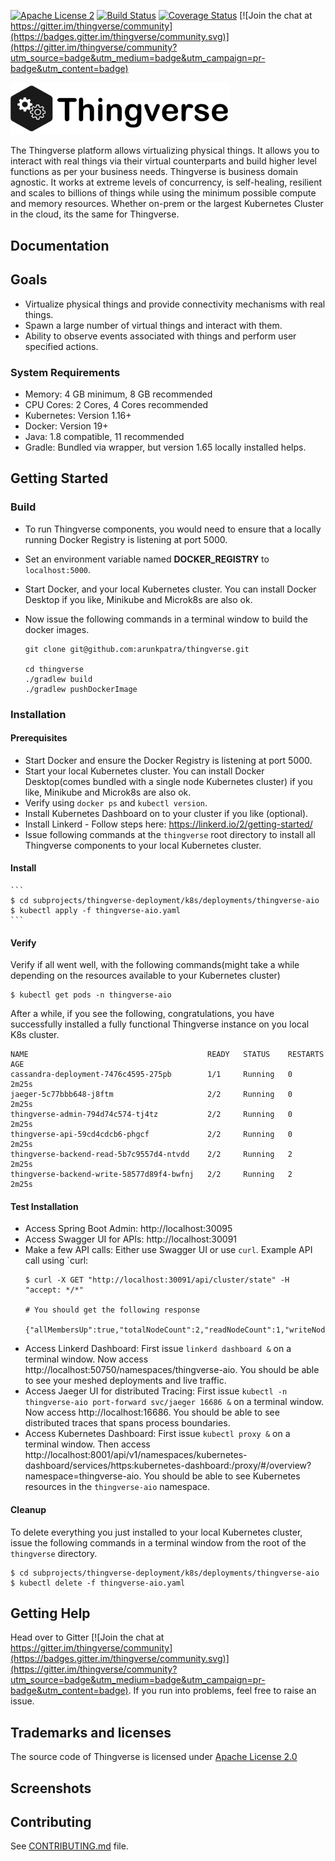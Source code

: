 [![Apache License 2](https://img.shields.io/badge/license-ASF2-blue.svg)](https://www.apache.org/licenses/LICENSE-2.0.txt)
[![Build Status](https://travis-ci.org/arunkpatra/thingverse.svg?branch=master)](https://travis-ci.org/arunkpatra/thingverse)
[![Coverage Status](https://coveralls.io/repos/github/arunkpatra/thingverse/badge.svg?branch=master)](https://coveralls.io/github/arunkpatra/thingverse?branch=master)
[![Join the chat at https://gitter.im/thingverse/community](https://badges.gitter.im/thingverse/community.svg)](https://gitter.im/thingverse/community?utm_source=badge&utm_medium=badge&utm_campaign=pr-badge&utm_content=badge)

<img src="thingverse.png" width="350px" alt="Thingverse Logo" />

The Thingverse platform allows virtualizing physical things. It allows you 
to interact with real things via their virtual counterparts and build higher
level functions as per your business needs. Thingverse is business domain agnostic. 
It works at extreme levels of concurrency, is self-healing, resilient and scales to
billions of things while using the minimum possible compute and memory resources. Whether on-prem or the largest
Kubernetes Cluster in the cloud, its the same for Thingverse.

## Documentation

## Goals

*  Virtualize physical things and provide connectivity mechanisms with real
   things.
*  Spawn a large number of virtual things and interact with them.
*  Ability to observe events associated with things and perform user specified
   actions.

### System Requirements

- Memory: 4 GB minimum, 8 GB recommended
- CPU Cores: 2 Cores, 4 Cores recommended
- Kubernetes: Version 1.16+
- Docker: Version 19+
- Java: 1.8 compatible, 11 recommended
- Gradle: Bundled via wrapper, but version 1.65 locally installed helps.

## Getting Started

### Build
- To run Thingverse components, you would need to ensure that a locally running Docker Registry is listening at port 5000. 
- Set an environment variable named **DOCKER_REGISTRY** to `localhost:5000`. 
- Start Docker, and your local Kubernetes cluster. You can install Docker Desktop if you like, Minikube and Microk8s are also ok.
- Now issue the following commands in a terminal window to build the docker images.

    ``` 
    git clone git@github.com:arunkpatra/thingverse.git
    
    cd thingverse
    ./gradlew build
    ./gradlew pushDockerImage
    ```

### Installation

#### Prerequisites
- Start Docker and ensure the Docker Registry is listening at port 5000.
- Start your local Kubernetes cluster. You can install Docker Desktop(comes bundled with a single node Kubernetes cluster) if you like, Minikube and Microk8s are also ok.
- Verify using `docker ps` and `kubectl version`.
- Install Kubernetes Dashboard on to your cluster if you like (optional).
- Install Linkerd - Follow steps here: https://linkerd.io/2/getting-started/
- Issue following commands at the `thingverse` root directory to install all Thingverse components to your local Kubernetes cluster.

#### Install
    ``` 
    $ cd subprojects/thingverse-deployment/k8s/deployments/thingverse-aio
    $ kubectl apply -f thingverse-aio.yaml
    ```
#### Verify
Verify if all went well, with the following commands(might take a while depending on the resources available to your Kubernetes cluster)
``` 
$ kubectl get pods -n thingverse-aio
```
After a while, if you see the following, congratulations, you have successfully installed a fully functional Thingverse instance on you local K8s cluster.

``` 
NAME                                        READY   STATUS    RESTARTS   AGE
cassandra-deployment-7476c4595-275pb        1/1     Running   0          2m25s
jaeger-5c77bbb648-j8ftm                     2/2     Running   0          2m25s
thingverse-admin-794d74c574-tj4tz           2/2     Running   0          2m25s
thingverse-api-59cd4cdcb6-phgcf             2/2     Running   0          2m25s
thingverse-backend-read-5b7c9557d4-ntvdd    2/2     Running   2          2m25s
thingverse-backend-write-58577d89f4-bwfnj   2/2     Running   2          2m25s
```

#### Test Installation

- Access Spring Boot Admin: http://localhost:30095
- Access Swagger UI for APIs: http://localhost:30091
- Make a few API calls: Either use Swagger UI or use `curl`. Example API call using `curl:
    ``` 
    $ curl -X GET "http://localhost:30091/api/cluster/state" -H "accept: */*"
    
    # You should get the following response
    
    {"allMembersUp":true,"totalNodeCount":2,"readNodeCount":1,"writeNodeCount":1}   
    ```
- Access Linkerd Dashboard: First issue `linkerd dashboard &` on a terminal window. Now access http://localhost:50750/namespaces/thingverse-aio. You should be able to see your meshed deployments and live traffic.
- Access Jaeger UI for distributed Tracing: First issue `kubectl -n thingverse-aio port-forward svc/jaeger 16686 &` on a terminal window. Now access http://localhost:16686. You should be able to see distributed traces that spans process boundaries.
- Access Kubernetes Dashboard: First issue `kubectl proxy &` on a terminal window. Then access http://localhost:8001/api/v1/namespaces/kubernetes-dashboard/services/https:kubernetes-dashboard:/proxy/#/overview?namespace=thingverse-aio. You should be able to see Kubernetes resources in the `thingverse-aio` namespace.

#### Cleanup

To delete everything you just installed to your local Kubernetes cluster, issue the following commands in a terminal window from the root of the `thingverse` directory.
``` 
$ cd subprojects/thingverse-deployment/k8s/deployments/thingverse-aio
$ kubectl delete -f thingverse-aio.yaml 
```

## Getting Help
Head over to Gitter [![Join the chat at https://gitter.im/thingverse/community](https://badges.gitter.im/thingverse/community.svg)](https://gitter.im/thingverse/community?utm_source=badge&utm_medium=badge&utm_campaign=pr-badge&utm_content=badge). If you run into problems, feel free to raise an issue.

## Trademarks and licenses
The source code of Thingverse is licensed under [Apache License 2.0](https://www.apache.org/licenses/LICENSE-2.0)

## Screenshots

## Contributing
See [CONTRIBUTING.md](CONTRIBUTING.md) file.
